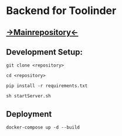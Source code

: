 # Backend for Toolinder

## [->Mainrepository<-](https://github.com/koerners/Toolinder)

## Development Setup:
```
git clone <repository>
```
```
cd <repository>
```
```
pip install -r requirements.txt
```
```
sh startServer.sh 
```

## Deployment
```
docker-compose up -d --build
```
